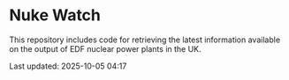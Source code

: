 # Nuke Watch

This repository includes code for retrieving the latest information available on the output of EDF nuclear power plants in the UK.

Last updated: 2025-10-05 04:17